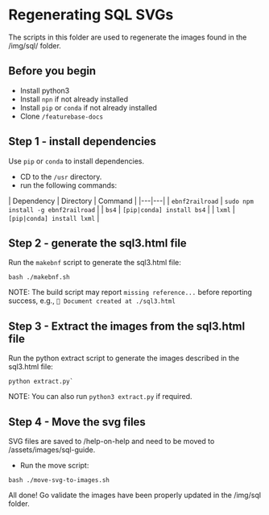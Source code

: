 # Regenerating SQL SVGs

The scripts in this folder are used to regenerate the images found in the /img/sql/ folder.

## Before you begin

* Install python3
* Install `npn` if not already installed
* Install `pip` or `conda` if not already installed
* Clone `/featurebase-docs`

## Step 1 - install dependencies

Use `pip` or `conda` to install dependencies.

* CD to the `/usr` directory.
* run the following commands:

| Dependency | Directory | Command |
|---|---|
| `ebnf2railroad` | `sudo npm install -g ebnf2railroad` |
| `bs4` | `[pip|conda] install bs4` |
| `lxml` | `[pip|conda] install lxml` |

## Step 2 - generate the sql3.html file

Run the `makebnf` script to generate the sql3.html file:

```
bash ./makebnf.sh
```

NOTE: The build script may report `missing reference...` before reporting success, e.g., `📜 Document created at ./sql3.html`

## Step 3 - Extract the images from the sql3.html file

Run the python extract script to generate the images described in the sql3.html file:

```
python extract.py`
```

NOTE: You can also run `python3 extract.py` if required.

## Step 4 - Move the svg files

SVG files are saved to /help-on-help and need to be moved to /assets/images/sql-guide.

* Run the move script:

```
bash ./move-svg-to-images.sh
```



All done! Go validate the images have been properly updated in the /img/sql folder.
